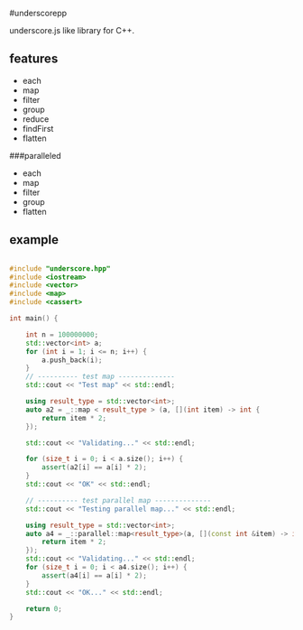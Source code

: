 #underscorepp

underscore.js like library for C++.

## features

* each
* map
* filter
* group
* reduce
* findFirst
* flatten

###paralleled

* each
* map
* filter
* group
* flatten

## example

```c++

#include "underscore.hpp"
#include <iostream>
#include <vector>
#include <map>
#include <cassert>

int main() {

    int n = 100000000;
    std::vector<int> a;
    for (int i = 1; i <= n; i++) {
        a.push_back(i);
    }
    // ---------- test map --------------
    std::cout << "Test map" << std::endl;

    using result_type = std::vector<int>;
    auto a2 = _::map < result_type > (a, [](int item) -> int {
        return item * 2;
    });

    std::cout << "Validating..." << std::endl;

    for (size_t i = 0; i < a.size(); i++) {
        assert(a2[i] == a[i] * 2);
    }
    std::cout << "OK" << std::endl;

    // ---------- test parallel map --------------
    std::cout << "Testing parallel map..." << std::endl;

    using result_type = std::vector<int>;
    auto a4 = _::parallel::map<result_type>(a, [](const int &item) -> int {
        return item * 2;
    });
    std::cout << "Validating..." << std::endl;
    for (size_t i = 0; i < a4.size(); i++) {
        assert(a4[i] == a[i] * 2);
    }
    std::cout << "OK..." << std::endl;

    return 0;
}

```
